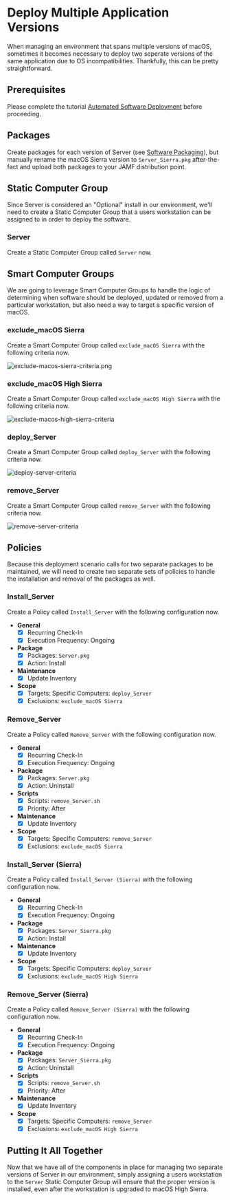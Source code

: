 # Deploy Multiple Application Versions

When managing an environment that spans multiple versions of macOS, sometimes it becomes necessary to deploy two seperate versions of the same application due to OS incompatibilities. Thankfully, this can be pretty straightforward.

## Prerequisites

Please complete the tutorial [Automated Software Deployment](https://github.com/ToplessBanana/tutorials/tree/master/HOW-TO-automated-software-deployment) before proceeding.

## Packages

Create packages for each version of Server (see [Software Packaging](https://github.com/ToplessBanana/tutorials/tree/master/HOW-TO-software-packaging)), but manually rename the macOS Sierra version to `Server_Sierra.pkg` after-the-fact and upload both packages to your JAMF distribution point.

## Static Computer Group

Since Server is considered an "Optional" install in our environment, we'll need to create a Static Computer Group that a users workstation can be assigned to in order to deploy the software.

### Server

Create a Static Computer Group called `Server` now.

## Smart Computer Groups

We are going to leverage Smart Computer Groups to handle the logic of determining when software should be deployed, updated or removed from a particular workstation, but also need a way to target a specific version of macOS.

### exclude_macOS Sierra

Create a Smart Computer Group called `exclude_macOS Sierra` with the following criteria now.

![exclude-macos-sierra-criteria.png](https://github.com/ToplessBanana/tutorials/blob/master/HOW-TO-deploy-multiple-application-versions/resources/exclude-macos-sierra-criteria.png)

### exclude_macOS High Sierra

Create a Smart Computer Group called `exclude_macOS High Sierra` with the following criteria now.

![exclude-macos-high-sierra-criteria](https://github.com/ToplessBanana/tutorials/blob/master/HOW-TO-deploy-multiple-application-versions/resources/exclude-macos-high-sierra-criteria.png)

### deploy_Server

Create a Smart Computer Group called `deploy_Server` with the following criteria now.

![deploy-server-criteria](https://github.com/ToplessBanana/tutorials/blob/master/HOW-TO-deploy-multiple-application-versions/resources/deploy-server-criteria.png)

### remove_Server

Create a Smart Computer Group called `remove_Server` with the following criteria now.

![remove-server-criteria](https://github.com/ToplessBanana/tutorials/blob/master/HOW-TO-deploy-multiple-application-versions/resources/remove-server-criteria.png)

## Policies

Because this deployment scenario calls for two separate packages to be maintained, we will need to create two separate sets of policies to handle the installation and removal of the packages as well.

### Install_Server

Create a Policy called `Install_Server` with the following configuration now.

- **General**
  - [x] Recurring Check-In
  - [x] Execution Frequency: Ongoing
- **Package**
  - [x] Packages: `Server.pkg`
  - [x] Action: Install
- **Maintenance**
  - [x] Update Inventory
- **Scope**
  - [x] Targets: Specific Computers: `deploy_Server`
  - [x] Exclusions: `exclude_macOS Sierra`

### Remove_Server

Create a Policy called `Remove_Server` with the following configuration now.

- **General**
  - [x] Recurring Check-In
  - [x] Execution Frequency: Ongoing
- **Package**
  - [x] Packages: `Server.pkg`
  - [x] Action: Uninstall
- **Scripts**
  - [x] Scripts: `remove_Server.sh`
  - [x] Priority: After
- **Maintenance**
  - [x] Update Inventory
- **Scope**
  - [x] Targets: Specific Computers: `remove_Server`
  - [x] Exclusions: `exclude_macOS Sierra`
  
### Install_Server (Sierra)

Create a Policy called `Install_Server (Sierra)` with the following configuration now.

- **General**
  - [x] Recurring Check-In
  - [x] Execution Frequency: Ongoing
- **Package**
  - [x] Packages: `Server_Sierra.pkg`
  - [x] Action: Install
- **Maintenance**
  - [x] Update Inventory
- **Scope**
  - [x] Targets: Specific Computers: `deploy_Server`
  - [x] Exclusions: `exclude_macOS High Sierra`

### Remove_Server (Sierra)

Create a Policy called `Remove_Server (Sierra)` with the following configuration now.

- **General**
  - [x] Recurring Check-In
  - [x] Execution Frequency: Ongoing
- **Package**
  - [x] Packages: `Server_Sierra.pkg`
  - [x] Action: Uninstall
- **Scripts**
  - [x] Scripts: `remove_Server.sh`
  - [x] Priority: After
- **Maintenance**
  - [x] Update Inventory
- **Scope**
  - [x] Targets: Specific Computers: `remove_Server`
  - [x] Exclusions: `exclude_macOS High Sierra`

## Putting It All Together

Now that we have all of the components in place for managing two separate versions of Server in our environment, simply assigning a users workstation to the `Server` Static Computer Group will ensure that the proper version is installed, even after the workstation is upgraded to macOS High Sierra.
